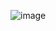 ![image](https://user-images.githubusercontent.com/73188898/205444995-1a7cd59c-3761-4676-ad17-047c6deae38e.png)
